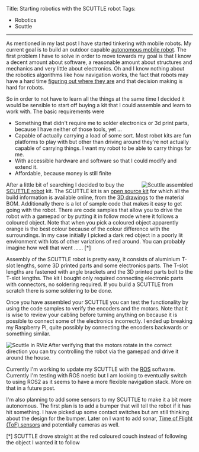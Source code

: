 Title: Starting robotics with the SCUTTLE robot
Tags:

- Robotics
- Scuttle

---

As mentioned in my last post I have started tinkering with mobile robots. My current goal is to
build an outdoor capable [autonomous mobile robot](https://en.wikipedia.org/wiki/Autonomous_robot).
The first problem I have to solve in order to move towards my goal is that I know a decent amount
about software, a reasonable amount about structures and mechanics and very little about electronics.
Oh and I know nothing about the robotics algorithms like how navigation works, the fact that robots
may have a hard time
[figuring out where they are](https://en.wikipedia.org/wiki/Simultaneous_localization_and_mapping)
and that decision making is hard for robots.

So in order to not have to learn all the things at the same time I decided it would be sensible to
start off buying a kit that I could assemble and learn to work with. The basic requirements were

- Something that didn't require me to solder electronics or 3d print parts, because I have neither
  of those tools, yet ...
- Capable of actually carrying a load of some sort. Most robot kits are fun platforms to play with
  but other than driving around they're not actually capable of carrying things. I want my robot to
  be able to carry things for me.
- With accessible hardware and software so that I could modify and extend it.
- Affordable, because money is still finite

<p><img align="right" alt="Scuttle assembled" src="/assets/images/robotics/scuttle/scuttle-assembled.jpg" /></p>

After a little bit of searching I decided to buy the [SCUTTLE robot](https://scuttlerobot.org/) kit.
The SCUTTLE kit is an [open source kit](https://github.com/scuttlerobot) for which all the build
information is available online, from the [3D drawings](https://grabcad.com/library/scuttle-robot-v2-3-1)
to the material BOM. Additionally there is a lot of sample code that makes it easy to get going with
the robot. There are code samples that allow you to drive the robot with a gamepad or by putting it in
follow mode where it follows a coloured object. Note that when you pick a coloured object apparently
orange is the best colour because of the colour difference with the surroundings. In my case initially
I picked a dark red object in a poorly lit environment with lots of other variations of red around.
You can probably imagine how well that went ...... [*]

Assembly of the SCUTTLE robot is pretty easy, it consists of aluminium T-slot lengths, some 3D
printed parts and some electronics parts. The T-slot lengths are fastened with angle brackets and
the 3D printed parts bolt to the T-slot lengths. The kit I bought only required connecting electronic parts
with connectors, no soldering required. If you build a SCUTTLE from scratch there is some soldering to
be done.

Once you have assembled your SCUTTLE you can test the functionality by using the code samples to
verify the encoders and the motors. Note that it is wise to review your cabling before turning anything
on because it is possible to connect some of the electronics incorrectly. I ended up breaking my
Raspberry Pi, quite possibly by connecting the encoders backwards or something similar.

<p><img align="left" alt="Scuttle in RViz" src="/assets/images/robotics/scuttle/scuttle-rviz.png" /></p>

After verifying that the motors rotate in the correct direction you can try controlling the
robot via the gamepad and drive it around the house.

Currently I'm working to update my SCUTTLE with the [ROS](https://www.ros.org/) software. Currently
I'm testing with ROS noetic but I am looking to eventually switch to using ROS2 as it seems to have
a more flexible navigation stack. More on that in a future post.

I'm also planning to add some sensors to my SCUTTLE to make it a bit more autonomous. The first
plan is to add a bumper that will tell the robot if it has hit something. I have picked up some
contact switches but am still thinking about the design for the bumper. Later on I want to add
sonar, [Time of Flight (ToF) sensors](https://en.wikipedia.org/wiki/Time-of-flight_camera) and
potentially cameras as well.

[*] SCUTTLE drove straight at the red coloured couch instead of following the object I wanted it to follow
